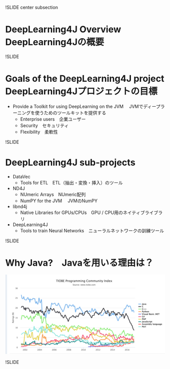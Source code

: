!SLIDE center subsection

# DeepLearning4J Overview　 DeepLearning4Jの概要


!SLIDE

# Goals of the DeepLearning4J project　 DeepLearning4Jプロジェクトの目標

* Provide a Toolkit for using DeepLearning on the JVM　 JVMでディープラーニングを使うためのツールキットを提供する
	* Enterprise users　企業ユーザー
	* Security　セキュリティ
	* Flexibility　柔軟性


!SLIDE

# DeepLearning4J sub-projects

* DataVec
  * Tools for ETL　ETL（抽出・変換・挿入）のツール
* ND4J
  * NUmeric Arrays　NUmeric配列
  * NumPY for the JVM　 JVMのNumPY
* libnd4j
  * Native Libraries for GPUs/CPUs　GPU / CPU用のネイティブライブラリ
* DeepLearning4J
  * Tools to train Neural Networks　ニューラルネットワークの訓練ツール


!SLIDE

# Why Java?　Javaを用いる理由は？

![alt text](../resources/tiobe.png)

!SLIDE





